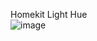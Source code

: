Homekit Light Hue
<br>![image](https://user-images.githubusercontent.com/64064679/167847549-c0fb155f-04e2-414a-ad4d-0dd2e58703d3.png)

